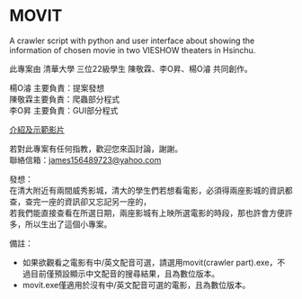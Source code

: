 # MOVIT
A crawler script with python and user interface about showing the information of chosen movie in two VIESHOW theaters in Hsinchu.  

此專案由 清華大學 三位22級學生 陳敬霖、李O昇、楊O濬 共同創作。  

楊O濬 主要負責：提案發想  
陳敬霖主要負責：爬蟲部分程式  
李O昇 主要負責：GUI部分程式  

[介紹及示範影片](https://drive.google.com/file/d/1kx7hYCym9OOMR8O3ko5gd-g_m31eZsLv/view?usp=drive_link)

若對此專案有任何指教，歡迎您來函討論，謝謝。  
聯絡信箱：james156489723@yahoo.com  

發想：  
在清大附近有兩間威秀影城，清大的學生們若想看電影，必須得兩座影城的資訊都查，查完一座的資訊卻又忘記另一座的，  
若我們能直接查看在所選日期，兩座影城有上映所選電影的時段，那也許會方便許多，所以生出了這個小專案。

備註：  
- 如果欲觀看之電影有中/英文配音可選，請選用movit(crawler part).exe，不過目前僅預設顯示中文配音的搜尋結果，且為數位版本。  
- movit.exe僅適用於沒有中/英文配音可選的電影，且為數位版本。
